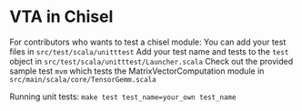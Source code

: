 <!--- Licensed to the Apache Software Foundation (ASF) under one -->
<!--- or more contributor license agreements.  See the NOTICE file -->
<!--- distributed with this work for additional information -->
<!--- regarding copyright ownership.  The ASF licenses this file -->
<!--- to you under the Apache License, Version 2.0 (the -->
<!--- "License"); you may not use this file except in compliance -->
<!--- with the License.  You may obtain a copy of the License at -->

<!---   http://www.apache.org/licenses/LICENSE-2.0 -->

<!--- Unless required by applicable law or agreed to in writing, -->
<!--- software distributed under the License is distributed on an -->
<!--- "AS IS" BASIS, WITHOUT WARRANTIES OR CONDITIONS OF ANY -->
<!--- KIND, either express or implied.  See the License for the -->
<!--- specific language governing permissions and limitations -->
<!--- under the License. -->

VTA in Chisel 
===================================================
For contributors who wants to test a chisel module:
	You can add your test files in  `src/test/scala/unitttest`
	Add your test name and tests to the `test` object in `src/test/scala/unitttest/Launcher.scala`
	Check out the provided sample test `mvm` which tests the MatrixVectorComputation module 
	in `src/main/scala/core/TensorGemm.scala`

Running unit tests:
	`make test test_name=your_own test_name`
	


